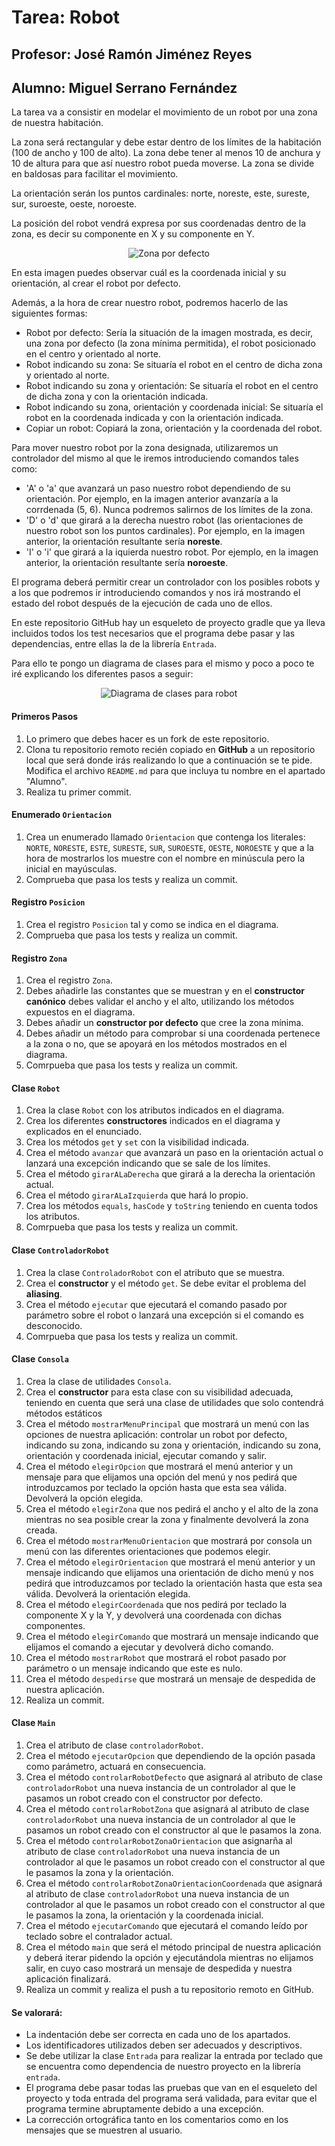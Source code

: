 # Tarea: Robot
## Profesor: José Ramón Jiménez Reyes
## Alumno: Miguel Serrano Fernández

La tarea va a consistir en modelar el movimiento de un robot por una zona de nuestra habitación.

La zona será rectangular y debe estar dentro de los límites de la habitación (100 de ancho y 100 de alto). La zona debe tener al menos 10 de anchura y 10 de altura para que así nuestro robot pueda moverse. La zona se divide en baldosas para facilitar el movimiento.

La orientación serán los puntos cardinales: norte, noreste, este, sureste, sur, suroeste, oeste, noroeste.

La posición del robot vendrá expresa por sus coordenadas dentro de la zona, es decir su componente en X y su componente en Y.


<div align="center">
<p>
<img alt="Zona por defecto" src="src/main/resources/imagenes/Robot.png" />
</p>
</div>

En esta imagen puedes observar cuál es la coordenada inicial y su orientación, al crear el robot por defecto.

Además, a la hora de crear nuestro robot, podremos hacerlo de las siguientes formas:
- Robot por defecto: Sería la situación de la imagen mostrada, es decir, una zona por defecto (la zona mínima permitida), el robot posicionado en el centro y orientado al norte.
- Robot indicando su zona: Se situaría el robot en el centro de dicha zona y orientado al norte.
- Robot indicando su zona y orientación: Se situaría el robot en el centro de dicha zona y con la orientación indicada.
- Robot indicando su zona, orientación y coordenada inicial: Se situaría el robot en la coordenada indicada y con la orientación indicada.
- Copiar un robot: Copiará la zona, orientación y la coordenada del robot.


Para mover nuestro robot por la zona designada, utilizaremos un controlador del mismo al que le iremos introduciendo comandos tales como:
- 'A' o 'a' que avanzará un paso nuestro robot dependiendo de su orientación. Por ejemplo, en la imagen anterior avanzaría a la corrdenada (5, 6). Nunca podremos salirnos de los límites de la zona.
- 'D' o 'd' que girará a la derecha nuestro robot (las orientaciones de nuestro robot son los puntos cardinales). Por ejemplo, en la imagen anterior, la orientación resultante sería **noreste**.
- 'I' o 'i' que girará a la iquierda nuestro robot. Por ejemplo, en la imagen anterior, la orientación resultante sería **noroeste**.

El programa deberá permitir crear un controlador con los posibles robots y a los que podremos ir introduciendo comandos y nos irá mostrando el estado del robot después de la ejecución de cada uno de ellos.

En este repositorio GitHub hay un esqueleto de proyecto gradle que ya lleva incluidos todos los test necesarios que el programa debe pasar y las dependencias, entre ellas la de la librería `Entrada`. 

Para ello te pongo un diagrama de clases para el mismo y poco a poco te iré explicando los diferentes pasos a seguir:

<div align="center"><img alt="Diagrama de clases para robot" src="src/main/resources/uml/Robot.png" />
</div>

#### Primeros Pasos

1. Lo primero que debes hacer es un fork de este repositorio.
2. Clona tu repositorio remoto recién copiado en **GitHub** a un repositorio local que será donde irás realizando lo que a continuación se te pide. Modifica el archivo `README.md` para que incluya tu nombre en el apartado "Alumno". 
3. Realiza tu primer commit.

#### Enumerado `Orientacion`

1. Crea un enumerado llamado `Orientacion` que contenga los literales: `NORTE`, `NORESTE`, `ESTE`, `SURESTE`, `SUR`, `SUROESTE`, `OESTE`, `NOROESTE` y que a la hora de mostrarlos los muestre con el nombre en minúscula pero la inicial en mayúsculas. 
2. Comprueba que pasa los tests y realiza un commit.

#### Registro `Posicion`

1. Crea el registro `Posicion` tal y como se indica en el diagrama. 
2. Comprueba que pasa los tests y realiza un commit.

#### Registro `Zona`

1. Crea el registro `Zona`. 
2. Debes añadirle las constantes que se muestran y en el **constructor canónico** debes validar el ancho y el alto, utilizando los métodos expuestos en el diagrama.
3. Debes añadir un **constructor por defecto** que cree la zona mínima.
4. Debes añadir un método para comprobar si una coordenada pertenece a la zona o no, que se apoyará en los métodos mostrados en el diagrama.
5. Comrpueba que pasa los tests y realiza un commit.

#### Clase `Robot`

1. Crea la clase `Robot` con los atributos indicados en el diagrama.
2. Crea los diferentes **constructores** indicados en el diagrama y explicados en el enunciado.
3. Crea los métodos `get` y `set` con la visibilidad indicada.
4. Crea el método `avanzar` que avanzará un paso en la orientación actual o lanzará una excepción indicando que se sale de los límites.
5. Crea el método `girarALaDerecha` que girará a la derecha la orientación actual.
6. Crea el método `girarALaIzquierda` que hará lo propio.
7. Crea los métodos `equals`, `hasCode` y `toString` teniendo en cuenta todos los atributos.
8. Comrpueba que pasa los tests y realiza un commit.

#### Clase `ControladorRobot`

1. Crea la clase `ControladorRobot` con el atributo que se muestra.
2. Crea el **constructor** y el método `get`. Se debe evitar el problema del **aliasing**.
3. Crea el método `ejecutar` que ejecutará el comando pasado por parámetro sobre el robot o lanzará una excepción si el comando es desconocido.
4. Comrpueba que pasa los tests y realiza un commit.

#### Clase `Consola`

1. Crea la clase de utilidades `Consola`.
2. Crea el **constructor** para esta clase con su visibilidad adecuada, teniendo en cuenta que será una clase de utilidades que solo contendrá métodos estáticos
3. Crea el método `mostrarMenuPrincipal` que mostrará un menú con las opciones de nuestra aplicación: controlar un robot por defecto, indicando su zona, indicando su zona y orientación, indicando su zona, orientación y coordenada inicial, ejecutar comando y salir.
4. Crea el método `elegirOpcion` que mostrará el menú anterior y un mensaje para que elijamos una opción del menú y nos pedirá que introduzcamos por teclado la opción hasta que esta sea válida. Devolverá la opción elegida.
5. Crea el método `elegirZona` que nos pedirá el ancho y el alto de la zona mientras no sea posible crear la zona y finalmente devolverá la zona creada.
6. Crea el método `mostrarMenuOrientacion` que mostrará por consola un menú con las diferentes orientaciones que podemos elegir.
7. Crea el método `elegirOrientacion` que mostrará el menú anterior y un mensaje indicando que elijamos una orientación de dicho menú y nos pedirá que introduzcamos por teclado la orientación hasta que esta sea válida. Devolverá la orientación elegida.
8. Crea el método `elegirCoordenada` que nos pedirá por teclado la componente X y la Y, y devolverá una coordenada con dichas componentes. 
9. Crea el método `elegirComando` que mostrará un mensaje indicando que elijamos el comando a ejecutar y devolverá dicho comando.
10. Crea el método `mostrarRobot` que mostrará el robot pasado por parámetro o un mensaje indicando que este es nulo. 
11. Crea el método `despedirse` que mostrará un mensaje de despedida de nuestra aplicación. 
12. Realiza un commit.

#### Clase `Main`

1. Crea el atributo de clase `controladorRobot`.
2. Crea el método `ejecutarOpcion` que dependiendo de la opción pasada como parámetro, actuará en consecuencia.
3. Crea el método `controlarRobotDefecto` que asignará al atributo de clase `controladorRobot` una nueva instancia de un controlador al que le pasamos un robot creado con el constructor por defecto.
4. Crea el método `controlarRobotZona` que asignará al atributo de clase `controladorRobot` una nueva instancia de un controlador al que le pasamos un robot creado con el constructor al que le pasamos la zona.
5. Crea el método `controlarRobotZonaOrientacion` que asignarña al atributo de clase `controladorRobot` una nueva instancia de un controlador al que le pasamos un robot creado con el constructor al que le pasamos la zona y la orientación.
6. Crea el método `controlarRobotZonaOrientacionCoordenada` que asignará al atributo de clase `controladorRobot` una nueva instancia de un controlador al que le pasamos un robot creado con el constructor al que le pasamos la zona, la orientación y la coordenada inicial.
7. Crea el método `ejecutarComando` que ejecutará el comando leído por teclado sobre el contralador actual.
8. Crea el método `main` que será el método principal de nuestra aplicación y deberá iterar pidendo la opción y ejecutándola mientras no elijamos salir, en cuyo caso mostrará un mensaje de despedida y nuestra aplicación finalizará. 
9. Realiza un commit y realiza el push a tu repositorio remoto en GitHub.

#### Se valorará:

- La indentación debe ser correcta en cada uno de los apartados.
- Los identificadores utilizados deben ser adecuados y descriptivos.
- Se debe utilizar la clase `Entrada` para realizar la entrada por teclado que se encuentra como dependencia de nuestro proyecto en la librería `entrada`.
- El programa debe pasar todas las pruebas que van en el esqueleto del proyecto y toda entrada del programa será validada, para evitar que el programa termine abruptamente debido a una excepción.
- La corrección ortográfica tanto en los comentarios como en los mensajes que se muestren al usuario.
